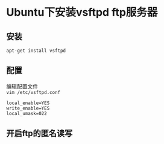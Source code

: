 Ubuntu下安装vsftpd ftp服务器
==========

安装
----

`apt-get install vsftpd`

配置
----

编辑配置文件  
`vim /etc/vsftpd.conf`

```
local_enable=YES
write_enable=YES
local_umask=022
```

开启ftp的匿名读写
------

